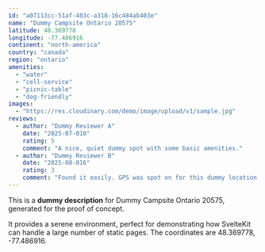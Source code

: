 ```yaml
---
id: "a07113cc-51af-403c-a318-16c484ab403e"
name: "Dummy Campsite Ontario 20575"
latitude: 48.369778
longitude: -77.486916
continent: "north-america"
country: "canada"
region: "ontario"
amenities:
  - "water"
  - "cell-service"
  - "picnic-table"
  - "dog-friendly"
images:
  - "https://res.cloudinary.com/demo/image/upload/v1/sample.jpg"
reviews:
  - author: "Dummy Reviewer A"
    date: "2025-07-010"
    rating: 5
    comment: "A nice, quiet dummy spot with some basic amenities."
  - author: "Dummy Reviewer B"
    date: "2025-08-016"
    rating: 3
    comment: "Found it easily. GPS was spot on for this dummy location."
---
```


This is a **dummy description** for Dummy Campsite Ontario 20575, generated for the proof of concept.

It provides a serene environment, perfect for demonstrating how SvelteKit can handle a large number of static pages. The coordinates are 48.369778, -77.486916.
